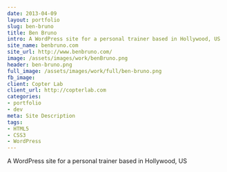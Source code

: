 ```yaml
---
date: 2013-04-09
layout: portfolio
slug: ben-bruno
title: Ben Bruno
intro: A WordPress site for a personal trainer based in Hollywood, US
site_name: benbruno.com
site_url: http://www.benbruno.com/
image: /assets/images/work/benBruno.png
header: ben-bruno.png
full_image: /assets/images/work/full/ben-bruno.png
fb_image:
client: Copter Lab
client_url: http://copterlab.com
categories:
- portfolio
- dev
meta: Site Description
tags:
- HTML5
- CSS3
- WordPress
---
```


A WordPress site for a personal trainer based in Hollywood, US